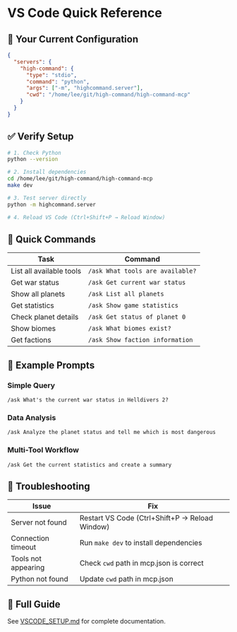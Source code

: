 # VS Code Quick Reference

## 🎯 Your Current Configuration

```json
{
  "servers": {
    "high-command": {
      "type": "stdio",
      "command": "python",
      "args": ["-m", "highcommand.server"],
      "cwd": "/home/lee/git/high-command/high-command-mcp"
    }
  }
}
```

## ✅ Verify Setup

```bash
# 1. Check Python
python --version

# 2. Install dependencies
cd /home/lee/git/high-command/high-command-mcp
make dev

# 3. Test server directly
python -m highcommand.server

# 4. Reload VS Code (Ctrl+Shift+P → Reload Window)
```

## 🚀 Quick Commands

| Task | Command |
|------|---------|
| List all available tools | `/ask What tools are available?` |
| Get war status | `/ask Get current war status` |
| Show all planets | `/ask List all planets` |
| Get statistics | `/ask Show game statistics` |
| Check planet details | `/ask Get status of planet 0` |
| Show biomes | `/ask What biomes exist?` |
| Get factions | `/ask Show faction information` |

## 📌 Example Prompts

### Simple Query
```
/ask What's the current war status in Helldivers 2?
```

### Data Analysis
```
/ask Analyze the planet status and tell me which is most dangerous
```

### Multi-Tool Workflow
```
/ask Get the current statistics and create a summary
```

## 🔧 Troubleshooting

| Issue | Fix |
|-------|-----|
| Server not found | Restart VS Code (Ctrl+Shift+P → Reload Window) |
| Connection timeout | Run `make dev` to install dependencies |
| Tools not appearing | Check `cwd` path in mcp.json is correct |
| Python not found | Update `cwd` path in mcp.json |

## 📖 Full Guide

See [VSCODE_SETUP.md](./VSCODE_SETUP.md) for complete documentation.
